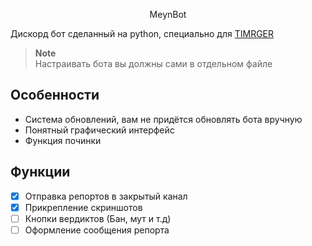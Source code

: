 <p align="center">
MeynBot
</p>

Дискорд бот сделанный на python, специально для [TIMRGER](https://www.youtube.com/channel/UChabHGliHnSF-VkaZVEG0cg)
> **Note**\
> Настраивать бота вы должны сами в отдельном файле

## Особенности
* Система обновлений, вам не придётся обновлять бота вручную
* Понятный графический интерфейс
* Функция починки

## Функции
- [x] Отправка репортов в закрытый канал
- [x] Прикрепление скриншотов
- [ ] Кнопки вердиктов (Бан, мут и т.д)
- [ ] Оформление сообщения репорта
